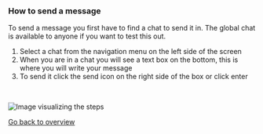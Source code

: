 ### How to send a message
To send a message you first have to find a chat to send it in. The global chat is available to anyone if you want 
to test this out. 

1. Select a chat from the navigation menu on the left side of the screen
2. When you are in a chat you will see a text box on the bottom, this is where you will write your message
3. To send it click the send icon on the right side of the box or click enter

<br>

![Image visualizing the steps](/help-img/send-message.png)

[Go back to overview](/help/index)
